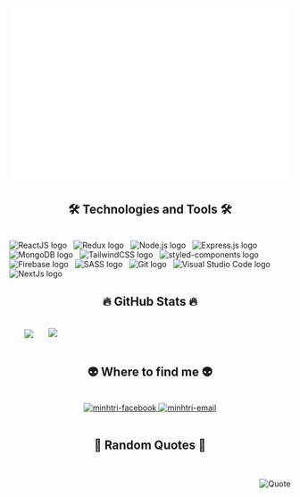 <a href="#" target="_blank">
  <img src="header.svg" width="1200" alt="Click to see the source" />
</a>

<h2 align="center">🛠 Technologies and Tools 🛠</h2>
<br>
<!-- https://simpleicons.org/ -->
<span><img src="https://img.shields.io/badge/ReactJS-282C34?logo=react&logoColor=61DAFB" alt="ReactJS logo" title="ReactJS" height="25" /></span>
&nbsp;
<span><img src="https://img.shields.io/badge/Redux-282C34?logo=redux&logoColor=764ABC" alt="Redux logo" title="Redux" height="25" /></span>
&nbsp;
<span><img src="https://img.shields.io/badge/Node-282C34?logo=node.js&logoColor=00F200" alt="Node.js logo" title="Node.js" height="25" /></span>
&nbsp;
<span><img src="https://img.shields.io/badge/Express-282C34?logo=express&logoColor=FFFFFF" alt="Express.js logo" title="Express.js" height="25" /></span>
&nbsp;
<span><img src="https://img.shields.io/badge/MongoDB-282C34?logo=mongodb&logoColor=47A248" alt="MongoDB logo" title="MongoDB" height="25" /></span>
&nbsp;
<span><img src="https://img.shields.io/badge/Tailwind%20CSS-282C34?logo=tailwind-css&logoColor=38B2AC" alt="TailwindCSS logo" title="TailwindCSS" height="25" /></span>
&nbsp;
<span><img src="https://img.shields.io/badge/styled%97components-282C34?logo=styled-components&logoColor=DB7093" alt="styled-components logo" title="styled-components" height="25" /></span>
&nbsp;
<span><img src="https://img.shields.io/badge/Firebase-282C34?logo=firebase&logoColor=FFCA28" alt="Firebase logo" title="Firebase" height="25" /></span>
&nbsp;
<span><img src="https://img.shields.io/badge/Sass-282C34?logo=sass&logoColor=CC6699" alt="SASS logo" title="SASS" height="25" /></span>
&nbsp;
<span><img src="https://img.shields.io/badge/Git-282C34?logo=git&logoColor=F05032" alt="Git logo" title="git" height="25" /></span>
&nbsp;
<span><img src="https://img.shields.io/badge/VS%20Code-282C34?logo=visual-studio-code&logoColor=007ACC" alt="Visual Studio Code logo" title="Visual Studio Code" height="25" /></span>
&nbsp;
<span><img src="https://img.shields.io/badge/NextJS-282C34?logo=next.js&logoColor=ffffff" alt="NextJs logo" title="NextJs" height="25" /></span>
&nbsp;
<br>

<h2 align="center">🔥 GitHub Stats 🔥</h2>
<!-- https://github.com/anuraghazra/github-readme-stats -->
<br>
<div align=center>
  <a href="#" title="minhtri">
    <img width="315" align="center" src="https://github-readme-stats.vercel.app/api/top-langs/?username=minhtri06ltr&hide=c%23,powershell,Mathematica,Ruby,Objective-C,Objective-C%2b%2b,Cuda&title_color=61dafb&text_color=ffffff&icon_color=61dafb&bg_color=20232a&langs_count=8&layout=compact&border_color=61dafb&hide_border=true" />
  </a>
  <a href="#" title="minhtri">
    <img align="right" width="434" src="https://github-readme-stats.vercel.app/api?username=minhtri06ltr&show_icons=true&theme=radical&border_color=61dafb&hide_border=true" />
  </a>
</div>

<br>

<h2 align="center">👽 Where to find me 👽</h2>
<br>
<!-- https://icons8.com -->
<div align="center">
  <a href="https://www.facebook.com/violetoniongarden" target="_blank">
    <img src="https://img.icons8.com/bubbles/100/000000/facebook-new.png" alt="minhtri-facebook" />
  </a>
  <!-- <a href="" target="blank">
    <img src="https://img.icons8.com/bubbles/100/000000/youtube-squared.png" alt="" />
  </a>
  <a href="" target="blank">
    <img src="https://img.icons8.com/bubbles/100/000000/linkedin.png" alt="" />
  </a>
  <a href="" target="blank">
    <img src="https://img.icons8.com/bubbles/100/000000/instagram.png" alt="" />
  </a> -->
  <a href="mailto:minhtri03hhl@gmail.com"
     onclick="window.open('mailto:laptopdienthoai1@gmail.com');"
     target="top">
    <img src="https://img.icons8.com/bubbles/100/000000/apple-mail.png" alt="minhtri-email" />
  </a>
</div>

<br>

<h2 align="center">📑 Random Quotes 📑</h2>
<br>
<!-- https://github.com/shravan20/github-readme-quotes -->
<div align="right">
  
![Quote](https://github-readme-quotes.herokuapp.com/quote?theme=radical&animation=default&layout=default&font=default)
  
</div>
